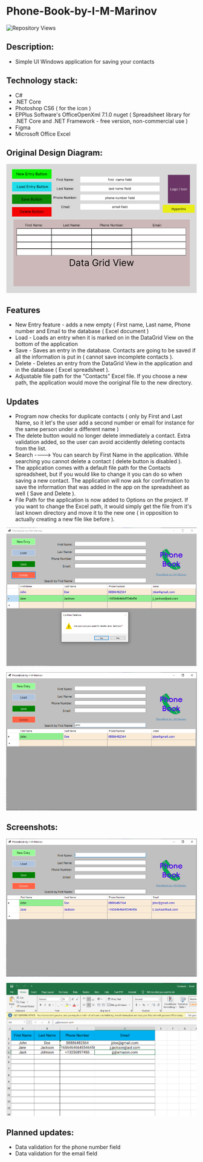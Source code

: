 # Phone-Book-by-I-M-Marinov
![Repository Views](https://komarev.com/ghpvc/?username=I-M-Marinov&repo=LoadVantage-Project&color=blueviolet&style=for-the-badge&label=Project+Views&base=100)


## Description:

- Simple UI Windows application for saving your contacts 

## Technology stack:
- C#
- .NET Core
- Photoshop CS6 ( for the icon )
- EPPlus Software's OfficeOpenXml 7.1.0 nuget ( Spreadsheet library for .NET Core and .NET Framework - free version, non-commercial use )
- Figma
- Microsoft Office Excel
  

## Original Design Diagram:

<p align="center">
<img src="./Phone-Book-by-I-M-Marinov/pictures/design-diagram-phone-book.png">
</p>


## Features
- New Entry feature - adds a new empty ( First name, Last name, Phone number and Email to the database ( Excel document )
- Load - Loads an entry when it is marked on in the DataGrid View on the bottom of the application
- Save - Saves an entry in the database. Contacts are going to be saved if all the information is put in ( cannot save incomplete contacts ).
- Delete - Deletes an entry from the DataGrid View in the application and in the database ( Excel spreadsheet ).
- Adjustable file path for the "Contacts" Excel file. If you choose a new path, the application would move the ooriginal file to the new directory. 

## Updates
- Program now checks for duplicate contacts ( only by First and Last Name, so it let's the user add a second number or email for instance for the same person under a different name )
- The delete button would no longer delete immediately a contact. Extra validation added, so the user can avoid accidently deleting contacts from the list.
- Search ----> You can search by First Name in the application. While searching you cannot delete a contact ( delete button is disabled ).
- The application comes with a default file path for the Contacts spreadsheet, but if you would like to change it you can do so when saving a new contact. The application will now ask for confirmation to save the information that was added in the app on the spreadsheet as well ( Save and Delete ).
- File Path for the application is now added to Options on the project. If you want to change the Excel path, it would simply get the file from it's last known directory and move it to the new one ( in opposition to actually creating a new file like before ). 

  
<p align="center">
<img src="./Phone-Book-by-I-M-Marinov/pictures/Phone-book-screenshot2-deleteButton.png"> 
</p>

<p align="center">
<img src="./Phone-Book-by-I-M-Marinov/pictures/Phone-book-screenshot3-deleteButton2.png"> 
</p>

## Screenshots: 

<p align="center">
<img src="./Phone-Book-by-I-M-Marinov/pictures/Phone-book-screenshot1.png">
</p>

<p align="center">
<img src="./Phone-Book-by-I-M-Marinov/pictures/Phone-book-screenshot4-spreadsheet.png">
</p>


## Planned updates:

- Data validation for the phone number field
- Data validation for the email field
  








 
